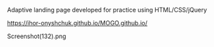 

Adaptive landing page developed for practice using HTML/CSS/jQuery

https://ihor-onyshchuk.github.io/MOGO.github.io/

Screenshot(132).png

